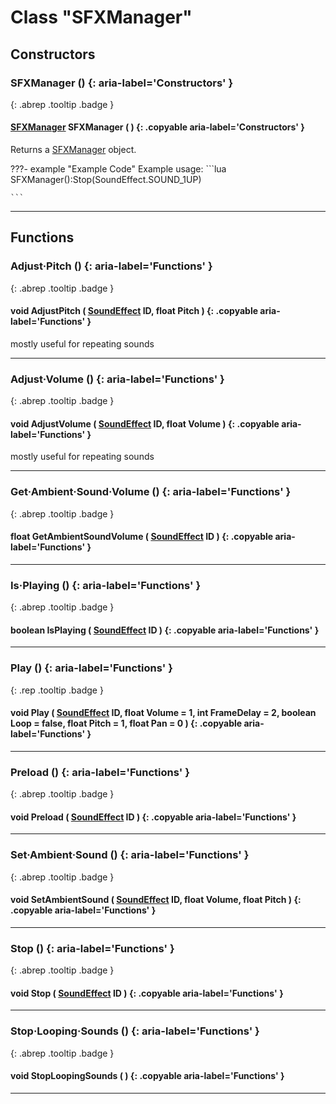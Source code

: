 # Class "SFXManager"
## Constructors
### SFXManager () {: aria-label='Constructors' }
[ ](#){: .abrep .tooltip .badge }
#### [SFXManager](../rep/SFXManager) SFXManager ( ) {: .copyable aria-label='Constructors' }

Returns a [SFXManager](../rep/SFXManager) object.

???- example "Example Code"
    Example usage:
    ```lua 
    SFXManager():Stop(SoundEffect.SOUND_1UP)
    
    ```
___ 
## Functions
### Adjust·Pitch () {: aria-label='Functions' }
[ ](#){: .abrep .tooltip .badge }
#### void AdjustPitch ( [SoundEffect](../rep/enums/SoundEffect) ID, float Pitch ) {: .copyable aria-label='Functions' }
mostly useful for repeating sounds 
___ 
### Adjust·Volume () {: aria-label='Functions' }
[ ](#){: .abrep .tooltip .badge }
#### void AdjustVolume ( [SoundEffect](../rep/enums/SoundEffect) ID, float Volume ) {: .copyable aria-label='Functions' }
mostly useful for repeating sounds 
___ 
### Get·Ambient·Sound·Volume () {: aria-label='Functions' }
[ ](#){: .abrep .tooltip .badge }
#### float GetAmbientSoundVolume ( [SoundEffect](../rep/enums/SoundEffect) ID ) {: .copyable aria-label='Functions' }

___ 
### Is·Playing () {: aria-label='Functions' }
[ ](#){: .abrep .tooltip .badge }
#### boolean IsPlaying ( [SoundEffect](../rep/enums/SoundEffect) ID ) {: .copyable aria-label='Functions' }

___ 
### Play () {: aria-label='Functions' }
[ ](#){: .rep .tooltip .badge }
#### void Play ( [SoundEffect](../rep/enums/SoundEffect) ID, float Volume = 1, int FrameDelay = 2, boolean Loop = false, float Pitch = 1, float Pan = 0 ) {: .copyable aria-label='Functions' }

___ 
### Preload () {: aria-label='Functions' }
[ ](#){: .abrep .tooltip .badge }
#### void Preload ( [SoundEffect](../rep/enums/SoundEffect) ID ) {: .copyable aria-label='Functions' }

___ 
### Set·Ambient·Sound () {: aria-label='Functions' }
[ ](#){: .abrep .tooltip .badge }
#### void SetAmbientSound ( [SoundEffect](../rep/enums/SoundEffect) ID, float Volume, float Pitch ) {: .copyable aria-label='Functions' }

___ 
### Stop () {: aria-label='Functions' }
[ ](#){: .abrep .tooltip .badge }
#### void Stop ( [SoundEffect](../rep/enums/SoundEffect) ID ) {: .copyable aria-label='Functions' }

___ 
### Stop·Looping·Sounds () {: aria-label='Functions' }
[ ](#){: .abrep .tooltip .badge }
#### void StopLoopingSounds ( ) {: .copyable aria-label='Functions' }

___ 
